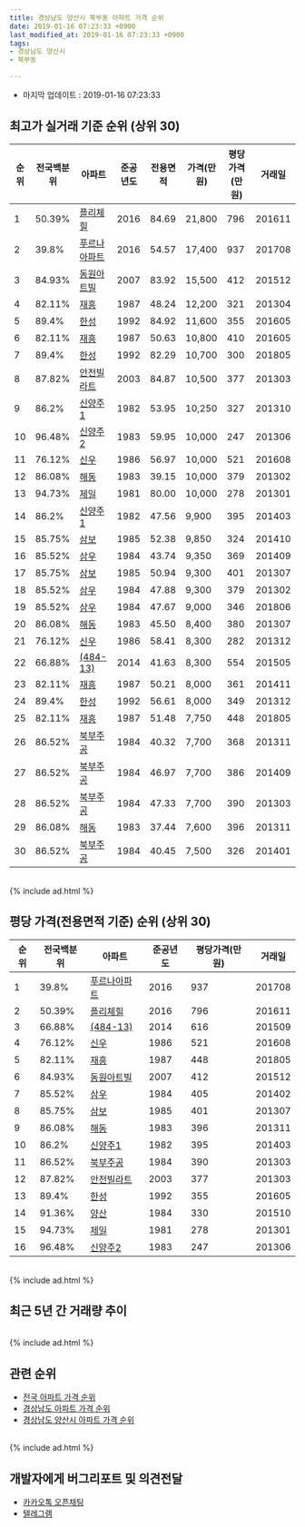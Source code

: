 ```yaml
---
title: 경상남도 양산시 북부동 아파트 가격 순위
date: 2019-01-16 07:23:33 +0900
last_modified_at: 2019-01-16 07:23:33 +0900
tags:
- 경상남도 양산시
- 북부동

---
```


* 마지막 업데이트 : 2019-01-16 07:23:33

## 최고가 실거래 기준 순위 (상위 30)


|순위|전국백분위|아파트|준공년도|전용면적|가격(만원)|평당가격(만원)|거래일|
|---|---|---|---|---|---|---|---|
|1|50.39%|[플리체힐](https://search.naver.com/search.naver?query=%EA%B2%BD%EC%83%81%EB%82%A8%EB%8F%84+%EC%96%91%EC%82%B0%EC%8B%9C+%EB%B6%81%EB%B6%80%EB%8F%99+%ED%94%8C%EB%A6%AC%EC%B2%B4%ED%9E%90)|2016|84.69|21,800|796|201611|
|2|39.8%|[푸르나아파트](https://search.naver.com/search.naver?query=%EA%B2%BD%EC%83%81%EB%82%A8%EB%8F%84+%EC%96%91%EC%82%B0%EC%8B%9C+%EB%B6%81%EB%B6%80%EB%8F%99+%ED%91%B8%EB%A5%B4%EB%82%98%EC%95%84%ED%8C%8C%ED%8A%B8)|2016|54.57|17,400|937|201708|
|3|84.93%|[동원아트빌](https://search.naver.com/search.naver?query=%EA%B2%BD%EC%83%81%EB%82%A8%EB%8F%84+%EC%96%91%EC%82%B0%EC%8B%9C+%EB%B6%81%EB%B6%80%EB%8F%99+%EB%8F%99%EC%9B%90%EC%95%84%ED%8A%B8%EB%B9%8C)|2007|83.92|15,500|412|201512|
|4|82.11%|[재흥](https://search.naver.com/search.naver?query=%EA%B2%BD%EC%83%81%EB%82%A8%EB%8F%84+%EC%96%91%EC%82%B0%EC%8B%9C+%EB%B6%81%EB%B6%80%EB%8F%99+%EC%9E%AC%ED%9D%A5)|1987|48.24|12,200|321|201304|
|5|89.4%|[한성](https://search.naver.com/search.naver?query=%EA%B2%BD%EC%83%81%EB%82%A8%EB%8F%84+%EC%96%91%EC%82%B0%EC%8B%9C+%EB%B6%81%EB%B6%80%EB%8F%99+%ED%95%9C%EC%84%B1)|1992|84.92|11,600|355|201605|
|6|82.11%|[재흥](https://search.naver.com/search.naver?query=%EA%B2%BD%EC%83%81%EB%82%A8%EB%8F%84+%EC%96%91%EC%82%B0%EC%8B%9C+%EB%B6%81%EB%B6%80%EB%8F%99+%EC%9E%AC%ED%9D%A5)|1987|50.63|10,800|410|201605|
|7|89.4%|[한성](https://search.naver.com/search.naver?query=%EA%B2%BD%EC%83%81%EB%82%A8%EB%8F%84+%EC%96%91%EC%82%B0%EC%8B%9C+%EB%B6%81%EB%B6%80%EB%8F%99+%ED%95%9C%EC%84%B1)|1992|82.29|10,700|300|201805|
|8|87.82%|[안전빌라트](https://search.naver.com/search.naver?query=%EA%B2%BD%EC%83%81%EB%82%A8%EB%8F%84+%EC%96%91%EC%82%B0%EC%8B%9C+%EB%B6%81%EB%B6%80%EB%8F%99+%EC%95%88%EC%A0%84%EB%B9%8C%EB%9D%BC%ED%8A%B8)|2003|84.87|10,500|377|201303|
|9|86.2%|[신양주1](https://search.naver.com/search.naver?query=%EA%B2%BD%EC%83%81%EB%82%A8%EB%8F%84+%EC%96%91%EC%82%B0%EC%8B%9C+%EB%B6%81%EB%B6%80%EB%8F%99+%EC%8B%A0%EC%96%91%EC%A3%BC1)|1982|53.95|10,250|327|201310|
|10|96.48%|[신양주2](https://search.naver.com/search.naver?query=%EA%B2%BD%EC%83%81%EB%82%A8%EB%8F%84+%EC%96%91%EC%82%B0%EC%8B%9C+%EB%B6%81%EB%B6%80%EB%8F%99+%EC%8B%A0%EC%96%91%EC%A3%BC2)|1983|59.95|10,000|247|201306|
|11|76.12%|[신우](https://search.naver.com/search.naver?query=%EA%B2%BD%EC%83%81%EB%82%A8%EB%8F%84+%EC%96%91%EC%82%B0%EC%8B%9C+%EB%B6%81%EB%B6%80%EB%8F%99+%EC%8B%A0%EC%9A%B0)|1986|56.97|10,000|521|201608|
|12|86.08%|[해동](https://search.naver.com/search.naver?query=%EA%B2%BD%EC%83%81%EB%82%A8%EB%8F%84+%EC%96%91%EC%82%B0%EC%8B%9C+%EB%B6%81%EB%B6%80%EB%8F%99+%ED%95%B4%EB%8F%99)|1983|39.15|10,000|379|201302|
|13|94.73%|[제일](https://search.naver.com/search.naver?query=%EA%B2%BD%EC%83%81%EB%82%A8%EB%8F%84+%EC%96%91%EC%82%B0%EC%8B%9C+%EB%B6%81%EB%B6%80%EB%8F%99+%EC%A0%9C%EC%9D%BC)|1981|80.00|10,000|278|201301|
|14|86.2%|[신양주1](https://search.naver.com/search.naver?query=%EA%B2%BD%EC%83%81%EB%82%A8%EB%8F%84+%EC%96%91%EC%82%B0%EC%8B%9C+%EB%B6%81%EB%B6%80%EB%8F%99+%EC%8B%A0%EC%96%91%EC%A3%BC1)|1982|47.56|9,900|395|201403|
|15|85.75%|[삼보](https://search.naver.com/search.naver?query=%EA%B2%BD%EC%83%81%EB%82%A8%EB%8F%84+%EC%96%91%EC%82%B0%EC%8B%9C+%EB%B6%81%EB%B6%80%EB%8F%99+%EC%82%BC%EB%B3%B4)|1985|52.38|9,850|324|201410|
|16|85.52%|[삼우](https://search.naver.com/search.naver?query=%EA%B2%BD%EC%83%81%EB%82%A8%EB%8F%84+%EC%96%91%EC%82%B0%EC%8B%9C+%EB%B6%81%EB%B6%80%EB%8F%99+%EC%82%BC%EC%9A%B0)|1984|43.74|9,350|369|201409|
|17|85.75%|[삼보](https://search.naver.com/search.naver?query=%EA%B2%BD%EC%83%81%EB%82%A8%EB%8F%84+%EC%96%91%EC%82%B0%EC%8B%9C+%EB%B6%81%EB%B6%80%EB%8F%99+%EC%82%BC%EB%B3%B4)|1985|50.94|9,300|401|201307|
|18|85.52%|[삼우](https://search.naver.com/search.naver?query=%EA%B2%BD%EC%83%81%EB%82%A8%EB%8F%84+%EC%96%91%EC%82%B0%EC%8B%9C+%EB%B6%81%EB%B6%80%EB%8F%99+%EC%82%BC%EC%9A%B0)|1984|47.88|9,300|379|201302|
|19|85.52%|[삼우](https://search.naver.com/search.naver?query=%EA%B2%BD%EC%83%81%EB%82%A8%EB%8F%84+%EC%96%91%EC%82%B0%EC%8B%9C+%EB%B6%81%EB%B6%80%EB%8F%99+%EC%82%BC%EC%9A%B0)|1984|47.67|9,000|346|201806|
|20|86.08%|[해동](https://search.naver.com/search.naver?query=%EA%B2%BD%EC%83%81%EB%82%A8%EB%8F%84+%EC%96%91%EC%82%B0%EC%8B%9C+%EB%B6%81%EB%B6%80%EB%8F%99+%ED%95%B4%EB%8F%99)|1983|45.50|8,400|380|201307|
|21|76.12%|[신우](https://search.naver.com/search.naver?query=%EA%B2%BD%EC%83%81%EB%82%A8%EB%8F%84+%EC%96%91%EC%82%B0%EC%8B%9C+%EB%B6%81%EB%B6%80%EB%8F%99+%EC%8B%A0%EC%9A%B0)|1986|58.41|8,300|282|201312|
|22|66.88%|[(484-13)](https://search.naver.com/search.naver?query=%EA%B2%BD%EC%83%81%EB%82%A8%EB%8F%84+%EC%96%91%EC%82%B0%EC%8B%9C+%EB%B6%81%EB%B6%80%EB%8F%99+%28484-13%29)|2014|41.63|8,300|554|201505|
|23|82.11%|[재흥](https://search.naver.com/search.naver?query=%EA%B2%BD%EC%83%81%EB%82%A8%EB%8F%84+%EC%96%91%EC%82%B0%EC%8B%9C+%EB%B6%81%EB%B6%80%EB%8F%99+%EC%9E%AC%ED%9D%A5)|1987|50.21|8,000|361|201411|
|24|89.4%|[한성](https://search.naver.com/search.naver?query=%EA%B2%BD%EC%83%81%EB%82%A8%EB%8F%84+%EC%96%91%EC%82%B0%EC%8B%9C+%EB%B6%81%EB%B6%80%EB%8F%99+%ED%95%9C%EC%84%B1)|1992|56.61|8,000|349|201312|
|25|82.11%|[재흥](https://search.naver.com/search.naver?query=%EA%B2%BD%EC%83%81%EB%82%A8%EB%8F%84+%EC%96%91%EC%82%B0%EC%8B%9C+%EB%B6%81%EB%B6%80%EB%8F%99+%EC%9E%AC%ED%9D%A5)|1987|51.48|7,750|448|201805|
|26|86.52%|[북부주공](https://search.naver.com/search.naver?query=%EA%B2%BD%EC%83%81%EB%82%A8%EB%8F%84+%EC%96%91%EC%82%B0%EC%8B%9C+%EB%B6%81%EB%B6%80%EB%8F%99+%EB%B6%81%EB%B6%80%EC%A3%BC%EA%B3%B5)|1984|40.32|7,700|368|201311|
|27|86.52%|[북부주공](https://search.naver.com/search.naver?query=%EA%B2%BD%EC%83%81%EB%82%A8%EB%8F%84+%EC%96%91%EC%82%B0%EC%8B%9C+%EB%B6%81%EB%B6%80%EB%8F%99+%EB%B6%81%EB%B6%80%EC%A3%BC%EA%B3%B5)|1984|46.97|7,700|386|201409|
|28|86.52%|[북부주공](https://search.naver.com/search.naver?query=%EA%B2%BD%EC%83%81%EB%82%A8%EB%8F%84+%EC%96%91%EC%82%B0%EC%8B%9C+%EB%B6%81%EB%B6%80%EB%8F%99+%EB%B6%81%EB%B6%80%EC%A3%BC%EA%B3%B5)|1984|47.33|7,700|390|201303|
|29|86.08%|[해동](https://search.naver.com/search.naver?query=%EA%B2%BD%EC%83%81%EB%82%A8%EB%8F%84+%EC%96%91%EC%82%B0%EC%8B%9C+%EB%B6%81%EB%B6%80%EB%8F%99+%ED%95%B4%EB%8F%99)|1983|37.44|7,600|396|201311|
|30|86.52%|[북부주공](https://search.naver.com/search.naver?query=%EA%B2%BD%EC%83%81%EB%82%A8%EB%8F%84+%EC%96%91%EC%82%B0%EC%8B%9C+%EB%B6%81%EB%B6%80%EB%8F%99+%EB%B6%81%EB%B6%80%EC%A3%BC%EA%B3%B5)|1984|40.45|7,500|326|201401|


<br>
{% include ad.html %}
<br>

## 평당 가격(전용면적 기준) 순위 (상위 30)


|순위|전국백분위|아파트|준공년도|평당가격(만원)|거래일|
|---|---|---|---|---|---|
|1|39.8%|[푸르나아파트](https://search.naver.com/search.naver?query=%EA%B2%BD%EC%83%81%EB%82%A8%EB%8F%84+%EC%96%91%EC%82%B0%EC%8B%9C+%EB%B6%81%EB%B6%80%EB%8F%99+%ED%91%B8%EB%A5%B4%EB%82%98%EC%95%84%ED%8C%8C%ED%8A%B8)|2016|937|201708|
|2|50.39%|[플리체힐](https://search.naver.com/search.naver?query=%EA%B2%BD%EC%83%81%EB%82%A8%EB%8F%84+%EC%96%91%EC%82%B0%EC%8B%9C+%EB%B6%81%EB%B6%80%EB%8F%99+%ED%94%8C%EB%A6%AC%EC%B2%B4%ED%9E%90)|2016|796|201611|
|3|66.88%|[(484-13)](https://search.naver.com/search.naver?query=%EA%B2%BD%EC%83%81%EB%82%A8%EB%8F%84+%EC%96%91%EC%82%B0%EC%8B%9C+%EB%B6%81%EB%B6%80%EB%8F%99+%28484-13%29)|2014|616|201509|
|4|76.12%|[신우](https://search.naver.com/search.naver?query=%EA%B2%BD%EC%83%81%EB%82%A8%EB%8F%84+%EC%96%91%EC%82%B0%EC%8B%9C+%EB%B6%81%EB%B6%80%EB%8F%99+%EC%8B%A0%EC%9A%B0)|1986|521|201608|
|5|82.11%|[재흥](https://search.naver.com/search.naver?query=%EA%B2%BD%EC%83%81%EB%82%A8%EB%8F%84+%EC%96%91%EC%82%B0%EC%8B%9C+%EB%B6%81%EB%B6%80%EB%8F%99+%EC%9E%AC%ED%9D%A5)|1987|448|201805|
|6|84.93%|[동원아트빌](https://search.naver.com/search.naver?query=%EA%B2%BD%EC%83%81%EB%82%A8%EB%8F%84+%EC%96%91%EC%82%B0%EC%8B%9C+%EB%B6%81%EB%B6%80%EB%8F%99+%EB%8F%99%EC%9B%90%EC%95%84%ED%8A%B8%EB%B9%8C)|2007|412|201512|
|7|85.52%|[삼우](https://search.naver.com/search.naver?query=%EA%B2%BD%EC%83%81%EB%82%A8%EB%8F%84+%EC%96%91%EC%82%B0%EC%8B%9C+%EB%B6%81%EB%B6%80%EB%8F%99+%EC%82%BC%EC%9A%B0)|1984|405|201402|
|8|85.75%|[삼보](https://search.naver.com/search.naver?query=%EA%B2%BD%EC%83%81%EB%82%A8%EB%8F%84+%EC%96%91%EC%82%B0%EC%8B%9C+%EB%B6%81%EB%B6%80%EB%8F%99+%EC%82%BC%EB%B3%B4)|1985|401|201307|
|9|86.08%|[해동](https://search.naver.com/search.naver?query=%EA%B2%BD%EC%83%81%EB%82%A8%EB%8F%84+%EC%96%91%EC%82%B0%EC%8B%9C+%EB%B6%81%EB%B6%80%EB%8F%99+%ED%95%B4%EB%8F%99)|1983|396|201311|
|10|86.2%|[신양주1](https://search.naver.com/search.naver?query=%EA%B2%BD%EC%83%81%EB%82%A8%EB%8F%84+%EC%96%91%EC%82%B0%EC%8B%9C+%EB%B6%81%EB%B6%80%EB%8F%99+%EC%8B%A0%EC%96%91%EC%A3%BC1)|1982|395|201403|
|11|86.52%|[북부주공](https://search.naver.com/search.naver?query=%EA%B2%BD%EC%83%81%EB%82%A8%EB%8F%84+%EC%96%91%EC%82%B0%EC%8B%9C+%EB%B6%81%EB%B6%80%EB%8F%99+%EB%B6%81%EB%B6%80%EC%A3%BC%EA%B3%B5)|1984|390|201303|
|12|87.82%|[안전빌라트](https://search.naver.com/search.naver?query=%EA%B2%BD%EC%83%81%EB%82%A8%EB%8F%84+%EC%96%91%EC%82%B0%EC%8B%9C+%EB%B6%81%EB%B6%80%EB%8F%99+%EC%95%88%EC%A0%84%EB%B9%8C%EB%9D%BC%ED%8A%B8)|2003|377|201303|
|13|89.4%|[한성](https://search.naver.com/search.naver?query=%EA%B2%BD%EC%83%81%EB%82%A8%EB%8F%84+%EC%96%91%EC%82%B0%EC%8B%9C+%EB%B6%81%EB%B6%80%EB%8F%99+%ED%95%9C%EC%84%B1)|1992|355|201605|
|14|91.36%|[양산](https://search.naver.com/search.naver?query=%EA%B2%BD%EC%83%81%EB%82%A8%EB%8F%84+%EC%96%91%EC%82%B0%EC%8B%9C+%EB%B6%81%EB%B6%80%EB%8F%99+%EC%96%91%EC%82%B0)|1984|330|201510|
|15|94.73%|[제일](https://search.naver.com/search.naver?query=%EA%B2%BD%EC%83%81%EB%82%A8%EB%8F%84+%EC%96%91%EC%82%B0%EC%8B%9C+%EB%B6%81%EB%B6%80%EB%8F%99+%EC%A0%9C%EC%9D%BC)|1981|278|201301|
|16|96.48%|[신양주2](https://search.naver.com/search.naver?query=%EA%B2%BD%EC%83%81%EB%82%A8%EB%8F%84+%EC%96%91%EC%82%B0%EC%8B%9C+%EB%B6%81%EB%B6%80%EB%8F%99+%EC%8B%A0%EC%96%91%EC%A3%BC2)|1983|247|201306|


<br>
{% include ad.html %}
<br>

## 최근 5년 간 거래량 추이


<div style="width:100%;">
    <canvas id="deal_progress" height="250"></canvas>
</div>

<script>
new Chart(document.getElementById("deal_progress"), {
    type: 'line',
    data: {
        labels: ['201401','201402','201403','201404','201405','201406','201407','201408','201409','201410','201411','201412','201501','201502','201503','201504','201505','201506','201507','201508','201509','201510','201511','201512','201601','201602','201603','201604','201605','201606','201607','201608','201609','201610','201611','201612','201701','201702','201703','201704','201705','201706','201707','201708','201709','201710','201711','201712','201801','201802','201803','201804','201805','201806','201807','201808','201809','201810','201811','201812','201901'],
        datasets: [{
            label: '실거래 수',
            pointRadius: 1,
            data: [10, 10, 3, 2, 7, 9, 6, 6, 9, 10, 9, 8, 10, 5, 15, 13, 8, 5, 9, 4, 7, 10, 8, 5, 4, 4, 6, 10, 7, 11, 4, 11, 6, 12, 14, 2, 3, 3, 13, 11, 6, 13, 10, 8, 9, 2, 5, 6, 5, 6, 9, 4, 17, 25, 6, 12, 4, 5, 3, 1, 0],
            borderColor: "rgba(255, 201, 14, 1)",
            backgroundColor: "rgba(255, 201, 14, 0.5)",
            fill: true,
        }]
    },
    options: {
        responsive: true,
        title: {
            display: true,
            text: '5년간 거래량 추이'
        },
        tooltips: {
            mode: 'index',
            intersect: false,
        },
        hover: {
            mode: 'nearest',
            intersect: true
        },
        scales: {
            xAxes: [{
                display: true,
                scaleLabel: {
                    display: true,
                    labelString: '년/월'
                }
            }],
            yAxes: [{
                display: true,
                ticks: {
                    suggestedMin: 0,
                },
                scaleLabel: {
                    display: true,
                    labelString: '실거래 수'
                }
            }]
        }
    }
});

</script>


<br>
{% include ad.html %}
<br>

## 관련 순위

- [전국 아파트 가격 순위](https://inasie.github.io/apt-ranking/전국)
- [경상남도 아파트 가격 순위](https://inasie.github.io/apt-ranking/경상남도)
- [경상남도 양산시 아파트 가격 순위](https://inasie.github.io/apt-ranking/경상남도-양산시)


<br>
{% include ad.html %}
<br>

## 개발자에게 버그리포트 및 의견전달

- [카카오톡 오픈채팅](https://open.kakao.com/o/gLJUAP4)
- [텔레그램](https://t.me/inasie)

